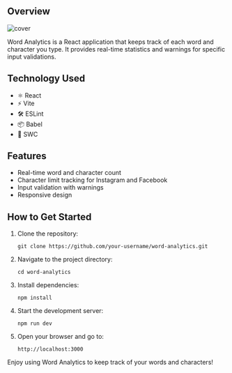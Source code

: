 
## Overview
![cover](https://github.com/user-attachments/assets/3c87c565-02df-4b52-b11d-cac87f30b7fa)

Word Analytics is a React application that keeps track of each word and character you type. It provides real-time statistics and warnings for specific input validations.

## Technology Used

- ⚛️ React
- ⚡ Vite
- 🛠️ ESLint
- 📦 Babel
- 🚀 SWC

## Features

- Real-time word and character count
- Character limit tracking for Instagram and Facebook
- Input validation with warnings
- Responsive design

## How to Get Started

1. Clone the repository:
   ```
   git clone https://github.com/your-username/word-analytics.git
   ```
2. Navigate to the project directory:
   ```
   cd word-analytics
   ```
3. Install dependencies:
   ```
   npm install
   ```
4. Start the development server:
   ```
   npm run dev
   ```
5. Open your browser and go to:
   ```
   http://localhost:3000
   ```

Enjoy using Word Analytics to keep track of your words and characters!
